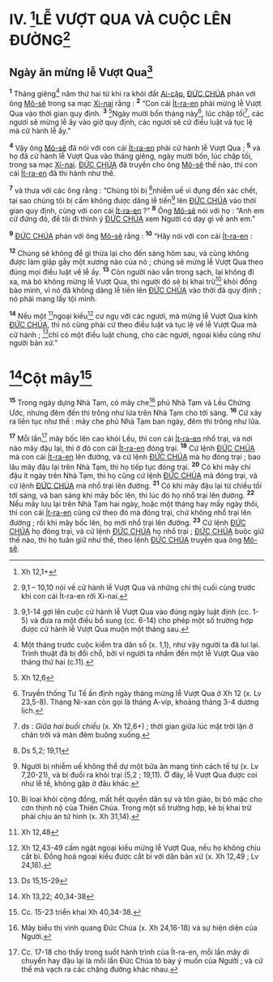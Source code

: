 # IV. [^1@-51bc1a0f-2c79-4dd3-b78c-29dad3a28580]LỄ VƯỢT QUA VÀ CUỘC LÊN ĐƯỜNG[^1-51bc1a0f-2c79-4dd3-b78c-29dad3a28580]

## Ngày ăn mừng lễ Vượt Qua[^2-51bc1a0f-2c79-4dd3-b78c-29dad3a28580]
<sup><b>1</b></sup> Tháng giêng[^3-51bc1a0f-2c79-4dd3-b78c-29dad3a28580] năm thứ hai từ khi ra khỏi đất [Ai-cập](), [ĐỨC CHÚA]() phán với ông [Mô-sê]() trong sa mạc [Xi-nai]() rằng : <sup><b>2</b></sup> “Con cái [Ít-ra-en]() phải mừng lễ Vượt Qua vào thời gian quy định. <sup><b>3</b></sup> [^2@-51bc1a0f-2c79-4dd3-b78c-29dad3a28580]Ngày mười bốn tháng này[^4-51bc1a0f-2c79-4dd3-b78c-29dad3a28580], lúc chập tối[^5-51bc1a0f-2c79-4dd3-b78c-29dad3a28580], các ngươi sẽ mừng lễ ấy vào giờ quy định, các ngươi sẽ cứ điều luật và tục lệ mà cử hành lễ ấy.”

<sup><b>4</b></sup> Vậy ông [Mô-sê]() đã nói với con cái [Ít-ra-en]() phải cử hành lễ Vượt Qua ; <sup><b>5</b></sup> và họ đã cử hành lễ Vượt Qua vào tháng giêng, ngày mười bốn, lúc chập tối, trong sa mạc [Xi-nai](). [ĐỨC CHÚA]() đã truyền cho ông [Mô-sê]() thế nào, thì con cái [Ít-ra-en]() đã thi hành như thế.

<sup><b>7</b></sup> và thưa với các ông rằng : “Chúng tôi bị [^3@-51bc1a0f-2c79-4dd3-b78c-29dad3a28580]nhiễm uế vì đụng đến xác chết, tại sao chúng tôi bị cấm không được dâng lễ tiến[^7-51bc1a0f-2c79-4dd3-b78c-29dad3a28580] lên [ĐỨC CHÚA]() vào thời gian quy định, cùng với con cái [Ít-ra-en]() ?” <sup><b>8</b></sup> Ông [Mô-sê]() nói với họ : “Anh em cứ đứng đó, để tôi đi thỉnh ý [ĐỨC CHÚA]() xem Người có dạy gì về anh em.”

<sup><b>9</b></sup> [ĐỨC CHÚA]() phán với ông [Mô-sê]() rằng : <sup><b>10</b></sup> “Hãy nói với con cái [Ít-ra-en]() :

<sup><b>12</b></sup> Chúng sẽ không để gì thừa lại cho đến sáng hôm sau, và cũng không được làm giập gẫy một xương nào của nó ; chúng sẽ mừng lễ Vượt Qua theo đúng mọi điều luật về lễ ấy. <sup><b>13</b></sup> Còn người nào vẫn trong sạch, lại không đi xa, mà bỏ không mừng lễ Vượt Qua, thì người đó sẽ bị khai trừ[^9-51bc1a0f-2c79-4dd3-b78c-29dad3a28580] khỏi đồng bào mình, vì nó đã không dâng lễ tiến lên [ĐỨC CHÚA]() vào thời đã quy định ; nó phải mang lấy tội mình.

<sup><b>14</b></sup> Nếu một [^5@-51bc1a0f-2c79-4dd3-b78c-29dad3a28580]ngoại kiều[^10-51bc1a0f-2c79-4dd3-b78c-29dad3a28580] cư ngụ với các ngươi, mà mừng lễ Vượt Qua kính [ĐỨC CHÚA](), thì nó cũng phải cứ theo điều luật và tục lệ về lễ Vượt Qua mà cử hành ; [^6@-51bc1a0f-2c79-4dd3-b78c-29dad3a28580]chỉ có một điều luật chung, cho các ngươi, ngoại kiều cũng như người bản xứ.”


# [^7@-51bc1a0f-2c79-4dd3-b78c-29dad3a28580]Cột mây[^11-51bc1a0f-2c79-4dd3-b78c-29dad3a28580]
<sup><b>15</b></sup> Trong ngày dựng Nhà Tạm, có mây che[^12-51bc1a0f-2c79-4dd3-b78c-29dad3a28580] phủ Nhà Tạm và Lều Chứng Ước, nhưng đêm đến thì trông như lửa trên Nhà Tạm cho tới sáng. <sup><b>16</b></sup> Cứ xảy ra liên tục như thế : mây che phủ Nhà Tạm ban ngày, đêm thì trông như lửa.

<sup><b>17</b></sup> Mỗi lần[^13-51bc1a0f-2c79-4dd3-b78c-29dad3a28580] mây bốc lên cao khỏi Lều, thì con cái [Ít-ra-en]() nhổ trại, và nơi nào mây đậu lại, thì ở đó con cái [Ít-ra-en]() đóng trại. <sup><b>18</b></sup> Cứ lệnh [ĐỨC CHÚA]() mà con cái [Ít-ra-en]() lên đường, và cứ lệnh [ĐỨC CHÚA]() mà họ đóng trại ; bao lâu mây đậu lại trên Nhà Tạm, thì họ tiếp tục đóng trại. <sup><b>20</b></sup> Có khi mây chỉ đậu ít ngày trên Nhà Tạm, thì họ cũng cứ lệnh [ĐỨC CHÚA]() mà đóng trại, và cứ lệnh [ĐỨC CHÚA]() mà nhổ trại lên đường. <sup><b>21</b></sup> Có khi mây đậu lại từ chiều tối tới sáng, và ban sáng khi mây bốc lên, thì lúc đó họ nhổ trại lên đường. <sup><b>22</b></sup> Nếu mây lưu lại trên Nhà Tạm hai ngày, hoặc một tháng hay mấy ngày thôi, thì con cái [Ít-ra-en]() cũng cứ theo đó mà đóng trại, chứ không nhổ trại lên đường ; rồi khi mây bốc lên, họ mới nhổ trại lên đường. <sup><b>23</b></sup> Cứ lệnh [ĐỨC CHÚA]() họ đóng trại, và cứ lệnh [ĐỨC CHÚA]() họ nhổ trại ; [ĐỨC CHÚA]() buộc giữ thế nào, thì họ tuân giữ như thế, theo lệnh [ĐỨC CHÚA]() truyền qua ông [Mô-sê]().

[^1-51bc1a0f-2c79-4dd3-b78c-29dad3a28580]: 9,1 – 10,10 nói về cử hành lễ Vượt Qua và những chỉ thị cuối cùng trước khi con cái Ít-ra-en rời Xi-nai.
[^2-51bc1a0f-2c79-4dd3-b78c-29dad3a28580]: 9,1-14 gợi lên cuộc cử hành lễ Vượt Qua vào đúng ngày luật định (cc. 1-5) và đưa ra một điều bổ sung (cc. 6-14) cho phép một số trường hợp được cử hành lễ Vượt Qua muộn một tháng sau.
[^3-51bc1a0f-2c79-4dd3-b78c-29dad3a28580]: Một tháng trước cuộc kiểm tra dân số (x. 1,1), như vậy người ta đã lui lại. Trình thuật đã bị đổi chỗ, bởi vì người ta nhắm đến một lễ Vượt Qua vào tháng thứ hai (c.11).
[^4-51bc1a0f-2c79-4dd3-b78c-29dad3a28580]: Truyền thống Tư Tế ấn định ngày tháng mừng lễ Vượt Qua ở Xh 12 (x. Lv 23,5-8). Tháng Ni-xan còn gọi là tháng A-víp, khoảng tháng 3-4 dương lịch.
[^5-51bc1a0f-2c79-4dd3-b78c-29dad3a28580]: ds : *Giữa hai buổi chiều* (x. Xh 12,6+) ; thời gian giữa lúc mặt trời lặn ở chân trời và màn đêm buông xuống.
[^7-51bc1a0f-2c79-4dd3-b78c-29dad3a28580]: Người bị nhiễm uế không thể dự một bữa ăn mang tính cách tế tự (x. Lv 7,20-21), và bị đuổi ra khỏi trại (5,2 ; 19,11). Ở đây, lễ Vượt Qua được coi như lễ tế, không gặp ở đâu khác.
[^9-51bc1a0f-2c79-4dd3-b78c-29dad3a28580]: Bị loại khỏi cộng đồng, mất hết quyền dân sự và tôn giáo, bị bỏ mặc cho cơn thịnh nộ của Thiên Chúa. Trong một số trường hợp, kẻ bị khai trừ phải chịu án tử hình (x. Xh 31,14).
[^10-51bc1a0f-2c79-4dd3-b78c-29dad3a28580]: Xh 12,43-49 cấm ngặt ngoại kiều mừng lễ Vượt Qua, nếu họ không chịu cắt bì. Đồng hoá ngoại kiều được cắt bì với dân bản xứ (x. Xh 12,49 ; Lv 24,16).
[^11-51bc1a0f-2c79-4dd3-b78c-29dad3a28580]: Cc. 15-23 triển khai Xh 40,34-38.
[^12-51bc1a0f-2c79-4dd3-b78c-29dad3a28580]: Mây biểu thị vinh quang Đức Chúa (x. Xh 24,16-18) và sự hiện diện của Người.
[^13-51bc1a0f-2c79-4dd3-b78c-29dad3a28580]: Cc. 17-18 cho thấy trong suốt hành trình của Ít-ra-en, mỗi lần mây di chuyển hay đậu lại là mỗi lần Đức Chúa tỏ bày ý muốn của Người ; và cứ thế mà vạch ra các chặng đường khác nhau.
[^1@-51bc1a0f-2c79-4dd3-b78c-29dad3a28580]: Xh 12,1+
[^2@-51bc1a0f-2c79-4dd3-b78c-29dad3a28580]: Xh 12,6
[^3@-51bc1a0f-2c79-4dd3-b78c-29dad3a28580]: Ds 5,2; 19,11
[^5@-51bc1a0f-2c79-4dd3-b78c-29dad3a28580]: Xh 12,48
[^6@-51bc1a0f-2c79-4dd3-b78c-29dad3a28580]: Ds 15,15-29
[^7@-51bc1a0f-2c79-4dd3-b78c-29dad3a28580]: Xh 13,22; 40,34-38